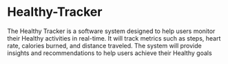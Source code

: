 # Healthy-Tracker
The Healthy Tracker is a software system designed to help users monitor their Healthy activities in real-time. It will track metrics such as steps, heart rate, calories burned, and distance traveled. The system will provide insights and recommendations to help users achieve their Healthy goals
